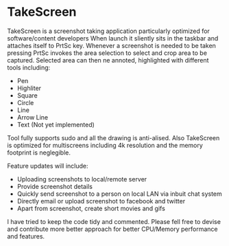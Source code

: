 # TakeScreen
TakeScreen is a screenshot taking application particularly optimized for software/content developers
When launch it sliently sits in the taskbar and attaches itself to PrtSc key. Whenever a screenshot is needed to be taken pressing PrtSc invokes the area selection to select and crop area to be captured. Selected area can then ne annoted, highlighted with different tools including:
- Pen
- Highliter
- Square
- Circle
- Line
- Arrow Line
- Text (Not yet implemented)

Tool fully supports sudo and all the drawing is anti-alised. Also TakeScreen is optimized for multiscreens including 4k resolution and the memory footprint is neglegible.

Feature updates will include:
- Uploading screenshots to local/remote server
- Provide screenshot details
- Quickly send screenshot to a person on local LAN via inbuit chat system
- Directly email or upload screenshot to facebook and twitter
- Apart from screenshot, create short movies and gifs

I have tried to keep the code tidy and commented. Please fell free to devise and contribute more better approach for better CPU/Memory performance and features. 
